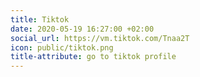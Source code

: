 ```yaml
---
title: Tiktok
date: 2020-05-19 16:27:00 +02:00
social_url: https://vm.tiktok.com/Tnaa2T
icon: public/tiktok.png
title-attribute: go to tiktok profile
---
```



